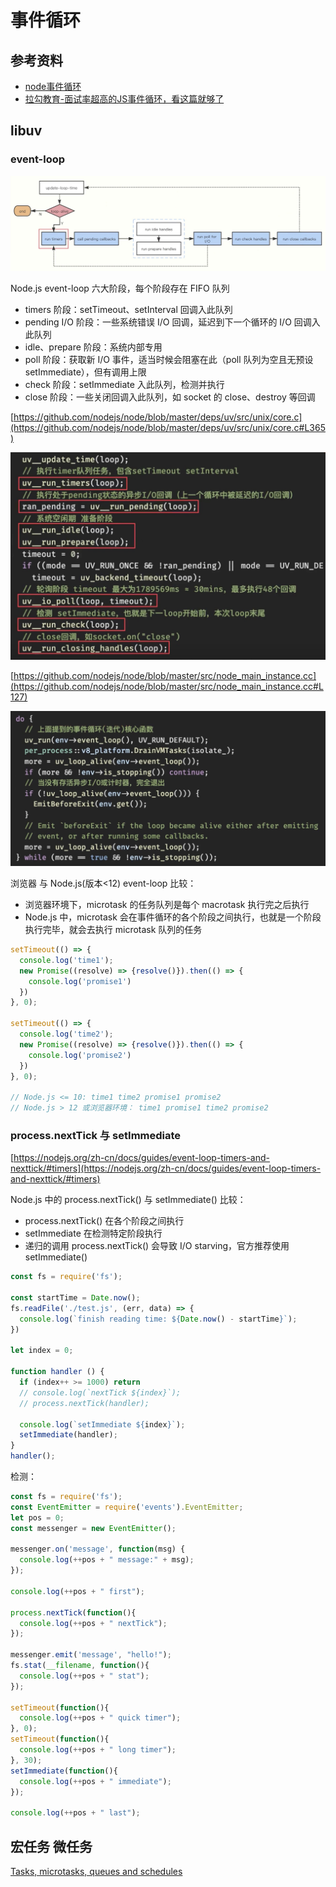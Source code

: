 # 事件循环

## 参考资料
- [node事件循环](https://www.taopoppy.cn/node/one_eventLoop.html)
- [拉勾教育-面试率超高的JS事件循环，看这篇就够了](https://kaiwu.lagou.com/course/courseInfo.htm?courseId=1076#/detail/pc?id=8363)

## libuv
### event-loop
![示意图](/node/libuv1.jpg)

Node.js event-loop 六大阶段，每个阶段存在 FIFO 队列
- timers 阶段：setTimeout、setInterval 回调入此队列
- pending I/O 阶段：一些系统错误 I/O 回调，延迟到下一个循环的 I/O 回调入此队列
- idle、prepare 阶段：系统内部专用
- poll 阶段：获取新 I/O 事件，适当时候会阻塞在此（poll 队列为空且无预设 setImmediate），但有调用上限
- check 阶段：setImmediate 入此队列，检测并执行
- close 阶段：一些关闭回调入此队列，如 socket 的 close、destroy 等回调

[https://github.com/nodejs/node/blob/master/deps/uv/src/unix/core.c](https://github.com/nodejs/node/blob/master/deps/uv/src/unix/core.c#L365)

![示意图](/node/libuv2.jpg)

[https://github.com/nodejs/node/blob/master/src/node_main_instance.cc](https://github.com/nodejs/node/blob/master/src/node_main_instance.cc#L127)

![示意图](/node/libuv3.jpg)

浏览器 与 Node.js(版本<12) event-loop 比较：
- 浏览器环境下，microtask 的任务队列是每个 macrotask 执行完之后执行
- Node.js 中，microtask 会在事件循环的各个阶段之间执行，也就是一个阶段执行完毕，就会去执行 microtask 队列的任务

```js
setTimeout(() => {
  console.log('time1');
  new Promise((resolve) => {resolve()}).then(() => {
    console.log('promise1')
  })
}, 0);

setTimeout(() => {
  console.log('time2');
  new Promise((resolve) => {resolve()}).then(() => {
    console.log('promise2')
  })
}, 0);

// Node.js <= 10: time1 time2 promise1 promise2
// Node.js > 12 或浏览器环境： time1 promise1 time2 promise2
```

### process.nextTick 与 setImmediate
[https://nodejs.org/zh-cn/docs/guides/event-loop-timers-and-nexttick/#timers](https://nodejs.org/zh-cn/docs/guides/event-loop-timers-and-nexttick/#timers)

Node.js 中的 process.nextTick() 与 setImmediate() 比较：
- process.nextTick() 在各个阶段之间执行
- setImmediate 在检测特定阶段执行
- 递归的调用 process.nextTick() 会导致 I/O starving，官方推荐使用 setImmediate()

```js
const fs = require('fs');

const startTime = Date.now();
fs.readFile('./test.js', (err, data) => {
  console.log(`finish reading time: ${Date.now() - startTime}`);
})

let index = 0;

function handler () {
  if (index++ >= 1000) return
  // console.log(`nextTick ${index}`);
  // process.nextTick(handler);

  console.log(`setImmediate ${index}`);
  setImmediate(handler);
}
handler();
```
检测：
```js
const fs = require('fs');
const EventEmitter = require('events').EventEmitter;
let pos = 0;
const messenger = new EventEmitter();

messenger.on('message', function(msg) {
  console.log(++pos + " message:" + msg);
});

console.log(++pos + " first");

process.nextTick(function(){
  console.log(++pos + " nextTick");
});

messenger.emit('message', "hello!");
fs.stat(__filename, function(){
  console.log(++pos + " stat");
});

setTimeout(function(){
  console.log(++pos + " quick timer");
}, 0);
setTimeout(function(){
  console.log(++pos + " long timer");
}, 30);
setImmediate(function(){
  console.log(++pos + " immediate");
});

console.log(++pos + " last");
```

## 宏任务 微任务
[Tasks, microtasks, queues and schedules](https://jakearchibald.com/2015/tasks-microtasks-queues-and-schedules/)
